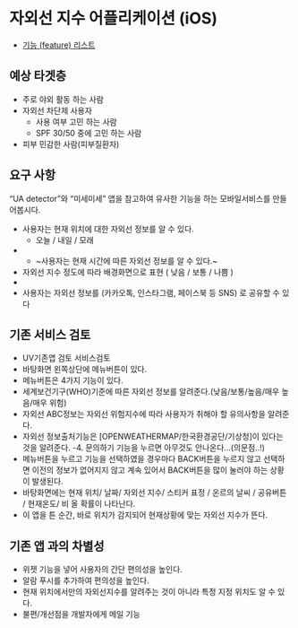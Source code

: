 # 자외선 지수 어플리케이션 (iOS) 

- [기능 (feature) 리스트](https://github.com/ujiny/uv-plan/tree/master/feature)

## 예상 타겟층
- 주로 야외 활동 하는 사람
- 자외선 차단제 사용자
    - 사용 여부 고민 하는 사람
    - SPF 30/50 중에 고민 하는 사람
- 피부 민감한 사람(피부질환자)

## 요구 사항
“UA detector”와 “미세미세” 앱을 참고하여 유사한 기능을 하는 모바일서비스를 만들어봅시다.

- 사용자는 현재 위치에 대한 자외선 정보를 알 수 있다.
  - 오늘 / 내일 / 모래
- - ~사용자는 현재 시간에 따른 자외선 정보를 알 수 있다.~
- 자외선 지수 정도에 따라 배경화면으로 표현 ( 낮음 / 보통 / 나쁨 )
- 
- 사용자는 자외선 정보를 (카카오톡, 인스타그램, 페이스북 등 SNS) 로 공유할 수 있다

## 기존 서비스 검토
- UV기존앱 검토 서비스검토
- 바탕화면 왼쪽상단에 메뉴버튼이 있다.
- 메뉴버튼은 4가지 기능이 있다.
- 세계보건기구(WHO)기준에 따른 자외선 정보를 알려준다.(낮음/보통/높음/매우 높음/매우 위험)
- 자외선 ABC정보는 자외선 위험지수에 따라 사용자가 취해야 할 유의사항을 알려준다.
- 자외선 정보출처기능은 [OPENWEATHERMAP/한국환경공단/기상청]이 있다는 것을 알려준다.
-4. 문의하기 기능을 누르면 아무것도 안나온다…(의문점..!)
- 메뉴버튼을 누르고 기능을 선택하였을 경우마다 BACK버튼을 누르지 않고 선택하면 이전의 정보가 없어지지 않고 계속 있어서 BACK버튼을 많이 눌러야 하는 상황이 발생된다. 
- 바탕화면에는 현재 위치/ 날짜/ 자외선 지수/ 스티커 표정 / 온르의 날씨 / 공유버튼 / 현재온도/ 비 올 확률이 나타난다. 
- 이 앱을 튼 순간, 바로 위치가 감지되어 현재상황에 맞는 자외선 지수가 뜬다.

## 기존 앱 과의 차별성
- 위젯 기능을 넣어 사용자의 간단 편의성을 높인다.
- 알람 푸시를 추가하여 편의성을 높인다.
- 현재 위치에서만의 자외선지수를 알려주는 것이 아니라 특정 지정 위치도 알 수 있다.
- 불편/개선점을 개발자에게 메일 기능
